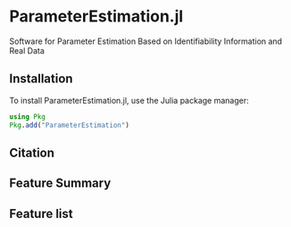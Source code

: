 # ParameterEstimation.jl

Software for Parameter Estimation Based on Identifiability Information and Real Data

## Installation

To install ParameterEstimation.jl, use the Julia package manager:

```julia
using Pkg
Pkg.add("ParameterEstimation")
```

## Citation

## Feature Summary

## Feature list